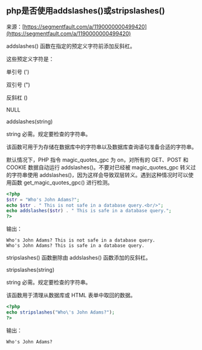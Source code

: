 ## php是否使用addslashes()或stripslashes()

来源：[https://segmentfault.com/a/1190000000499420](https://segmentfault.com/a/1190000000499420)

addslashes() 函数在指定的预定义字符前添加反斜杠。

这些预定义字符是：

单引号 (')

双引号 (")

反斜杠 ()

NULL

addslashes(string)

string  必需。规定要检查的字符串。

该函数可用于为存储在数据库中的字符串以及数据库查询语句准备合适的字符串。

默认情况下，PHP 指令 magic_quotes_gpc 为 on，对所有的 GET、POST 和 COOKIE 数据自动运行 addslashes()。不要对已经被 magic_quotes_gpc 转义过的字符串使用 addslashes()，因为这样会导致双层转义。遇到这种情况时可以使用函数 get_magic_quotes_gpc() 进行检测。

```php
<?php
$str = "Who's John Adams?";
echo $str . " This is not safe in a database query.<br/>";
echo addslashes($str) . " This is safe in a database query.";
?>

```


输出：

```
Who's John Adams? This is not safe in a database query.
Who's John Adams? This is safe in a database query.

```


stripslashes() 函数删除由 addslashes() 函数添加的反斜杠。

stripslashes(string)

string  必需。规定要检查的字符串。

该函数用于清理从数据库或 HTML 表单中取回的数据。

```php
<?php
echo stripslashes("Who\'s John Adams?");
?>

```


输出：

```
Who's John Adams?

```
